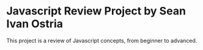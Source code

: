 # Javascript Review Project by Sean Ivan Ostria
This project is a review of Javascript concepts, from beginner to advanced.